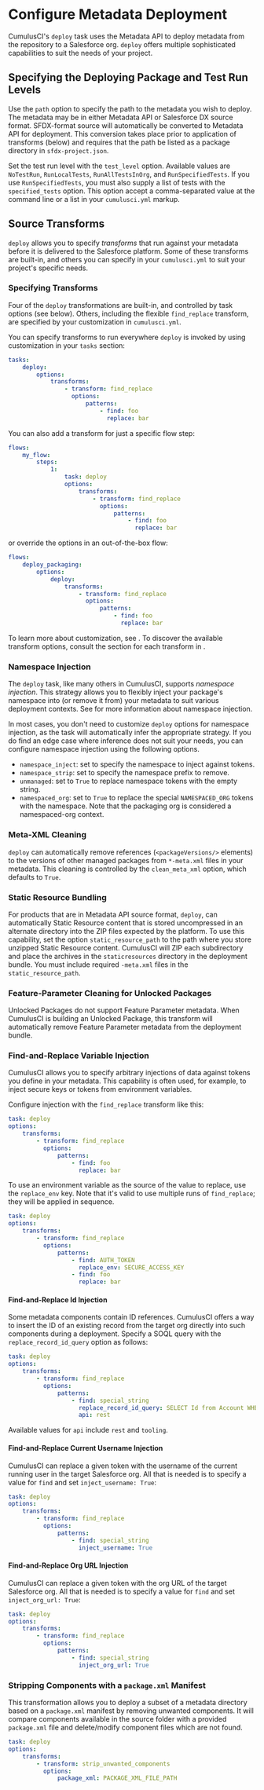 # Configure Metadata Deployment

CumulusCI's `deploy` task uses the Metadata API to deploy metadata from the repository to a Salesforce org. `deploy` offers multiple sophisticated capabilities to suit the needs of your project.

## Specifying the Deploying Package and Test Run Levels

Use the `path` option to specify the path to the metadata you wish to deploy. The metadata may be in either Metadata API or Salesforce DX source format. SFDX-format source will automatically be converted to Metadata API for deployment. This conversion takes place prior to application of transforms (below) and requires that the path be listed as a package directory in `sfdx-project.json`.

Set the test run level with the `test_level` option. Available values are `NoTestRun`, `RunLocalTests`, `RunAllTestsInOrg`, and `RunSpecifiedTests`. If you use `RunSpecifiedTests`, you must also supply a list of tests with the `specified_tests` option. This option accept a comma-separated value at the command line or a list in your `cumulusci.yml` markup.

## Source Transforms

`deploy` allows you to specify _transforms_ that run against your metadata before it is delivered to the Salesforce platform. Some of these transforms are built-in, and others you can specify in your `cumulusci.yml` to suit your project's specific needs.

### Specifying Transforms

Four of the `deploy` transformations are built-in, and controlled by task options (see below). Others, including the flexible `find_replace` transform, are specified by your customization in `cumulusci.yml`.

You can specify transforms to run everywhere `deploy` is invoked by using customization in your `tasks` section:

```yaml
tasks:
    deploy:
        options:
            transforms:
                - transform: find_replace
                  options:
                      patterns:
                          - find: foo
                            replace: bar
```

You can also add a transform for just a specific flow step:

```yaml
flows:
    my_flow:
        steps:
            1:
                task: deploy
                options:
                    transforms:
                        - transform: find_replace
                          options:
                              patterns:
                                  - find: foo
                                    replace: bar
```

or override the options in an out-of-the-box flow:

```yaml
flows:
    deploy_packaging:
        options:
            deploy:
                transforms:
                    - transform: find_replace
                      options:
                          patterns:
                              - find: foo
                                replace: bar
```

To learn more about customization, see [](config). To discover the available transform options, consult the section for each transform in [](deploy).

### Namespace Injection

The `deploy` task, like many others in CumulusCI, supports _namespace injection_. This strategy allows you to flexibly inject your package's namespace into (or remove it from) your metadata to suit various deployment contexts. See [](namespace-injection) for more information about namespace injection.

In most cases, you don't need to customize `deploy` options for namespace injection, as the task will automatically infer the appropriate strategy. If you do find an edge case where inference does not suit your needs, you can configure namespace injection using the following options.

-   `namespace_inject`: set to specify the namespace to inject against tokens.
-   `namespace_strip`: set to specify the namespace prefix to remove.
-   `unmanaged`: set to `True` to replace namespace tokens with the empty string.
-   `namespaced_org`: set to `True` to replace the special `NAMESPACED_ORG` tokens with the namespace. Note that the packaging org is considered a namespaced-org context.

### Meta-XML Cleaning

`deploy` can automatically remove references (`<packageVersions/>` elements) to the versions of other managed packages from `*-meta.xml` files in your metadata. This cleaning is controlled by the `clean_meta_xml` option, which defaults to `True`.

### Static Resource Bundling

For products that are in Metadata API source format, `deploy`, can automatically Static Resource content that is stored uncompressed in an alternate directory into the ZIP files expected by the platform. To use this capability, set the option `static_resource_path` to the path where you store unzipped Static Resource content. CumulusCI will ZIP each subdirectory and place the archives in the `staticresources` directory in the deployment bundle. You must include required `-meta.xml` files in the `static_resource_path`.

### Feature-Parameter Cleaning for Unlocked Packages

Unlocked Packages do not support Feature Parameter metadata. When CumulusCI is building an Unlocked Package, this transform will automatically remove Feature Parameter metadata from the deployment bundle.

### Find-and-Replace Variable Injection

CumulusCI allows you to specify arbitrary injections of data against tokens you define in your metadata. This capability is often used, for example, to inject secure keys or tokens from environment variables.

Configure injection with the `find_replace` transform like this:

```yaml
task: deploy
options:
    transforms:
        - transform: find_replace
          options:
              patterns:
                  - find: foo
                    replace: bar
```

To use an environment variable as the source of the value to replace, use the `replace_env` key. Note that it's valid to use multiple runs of `find_replace`; they will be applied in sequence.

```yaml
task: deploy
options:
    transforms:
        - transform: find_replace
          options:
              patterns:
                  - find: AUTH_TOKEN
                    replace_env: SECURE_ACCESS_KEY
                  - find: foo
                    replace: bar
```

#### Find-and-Replace Id Injection

Some metadata components contain ID references. CumulusCI offers a way to insert the ID of an existing record from the target org directly into such components during a deployment. Specify a SOQL query with the `replace_record_id_query` option as follows:

```yaml
task: deploy
options:
    transforms:
        - transform: find_replace
          options:
              patterns:
                  - find: special_string
                    replace_record_id_query: SELECT Id from Account WHERE name='Specific Account'
                    api: rest
```

Available values for `api` include `rest` and `tooling`.

#### Find-and-Replace Current Username Injection

CumulusCI can replace a given token with the username of the current running user in the target Salesforce org.
All that is needed is to specify a value for `find` and set `inject_username: True`:

```yaml
task: deploy
options:
    transforms:
        - transform: find_replace
          options:
              patterns:
                  - find: special_string
                    inject_username: True
```

#### Find-and-Replace Org URL Injection

CumulusCI can replace a given token with the org URL of the target Salesforce org.
All that is needed is to specify a value for `find` and set `inject_org_url: True`:

```yaml
task: deploy
options:
    transforms:
        - transform: find_replace
          options:
              patterns:
                  - find: special_string
                    inject_org_url: True
```

### Stripping Components with a `package.xml` Manifest

This transformation allows you to deploy a subset of a metadata directory based on a `package.xml` manifest by removing unwanted components. It will compare components available in the source folder with a provided `package.xml` file and delete/modify component files which are not found.

```yaml
task: deploy
options:
    transforms:
        - transform: strip_unwanted_components
          options:
              package_xml: PACKAGE_XML_FILE_PATH
```
